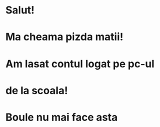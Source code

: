 # Salut!
# Ma cheama pizda matii!
# Am lasat contul logat pe pc-ul
# de la scoala!
# Boule nu mai face asta
